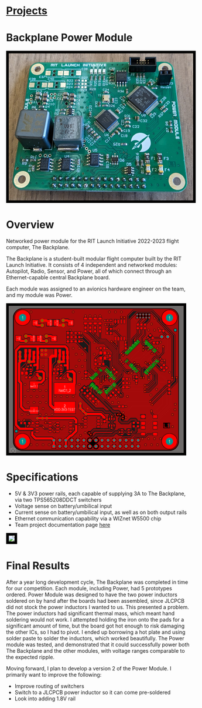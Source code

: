 # [Projects](http://vlarko.com/Projects)
# Backplane Power Module
<img src="/Photos/power mod real2.jpg" height="400" style="border:7px solid black">

# Overview
Networked power module for the RIT Launch Initiative 2022-2023 flight computer, The Backplane. 

The Backplane is a student-built modular flight computer built by the RIT Launch Initiative. It consists of 4 independent and networked modules: Autopilot, Radio, Sensor, and Power, all of which connect through an Ethernet-capable central Backplane board.

Each module was assigned to an avionics hardware engineer on the team, and my module was Power.

<img src="/Photos/power mod altium.png" height="400" style="border:7px solid black">

# Specifications
- 5V & 3V3 power rails, each capable of supplying 3A to The Backplane, via two TPS565208DDCT switchers
- Voltage sense on battery/umbilical input
- Current sense on battery/umbilical input, as well as on both output rails
- Ethernet communication capability via a WIZnet W5500 chip
- Team project documentation page [here](https://wiki.rit.edu/display/ritlaunch/Power+Module+-+Backplane)

<img src="/Photos/power mod backplane.jpg" height="400" style="border:7px solid black">

# Final Results
After a year long development cycle, The Backplane was completed in time for our competition. Each module, including Power, had 5 prototypes ordered. Power Module was designed to have the two power inductors soldered on by hand after the boards had been assembled, since JLCPCB did not stock the power inductors I wanted to us. This presented a problem. The power inductors had significant thermal mass, which meant hand soldering would not work. I attempted holding the iron onto the pads for a significant amount of time, but the board got hot enough to risk damaging the other ICs, so I had to pivot. I ended up borrowing a hot plate and using solder paste to solder the inductors, which worked beautifully. The Power module was tested, and demonstrated that it could successfully power both The Backplane and the other modules, with voltage ranges comparable to the expected ripple.

Moving forward, I plan to develop a version 2 of the Power Module. I primarily want to improve the following:
- Improve routing of switchers
- Switch to a JLCPCB power inductor so it can come pre-soldered
- Look into adding 1.8V rail
